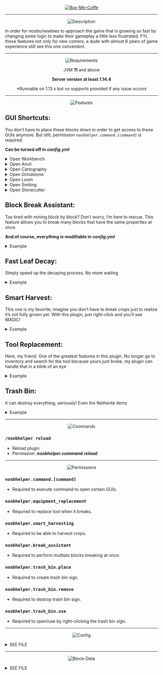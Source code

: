 <p align="center">
    <a href="https://paypal.me/TnKnightN">
      <img src="https://i.ibb.co/nrWwjZq/Buy-Me-Coffe.png" alt="Buy-Me-Coffe" border="0">
    </a>
</p>

---



<p align="center">
        <img src="https://i.ibb.co/B6FtmYr/Description.png" alt="Description" border="0">
</p>

<span>In order for noobs/newbies to approach the game that is growing so fast by changing some logic to make their gameplay a little less frustrated. FYI, these features not only for new comers, a dude with almost 8 years of game experience still see this one convenient.

---



<p align="center">
    <img src="https://i.ibb.co/Wkd1DYJ/Requirements.png" alt="Requirements" border="0">
</p>


<p align="center"> JVM <b>11</b> and above </p>


<p align="center"> <b>Server version at least 1.14.4 </b> </p>
<p align="center"> *Runnable on 1.13.x but no supports provided if any issue occurs </p>

---



<p align="center">
    <img src="https://i.ibb.co/GHFzSg5/Features.png" alt="Features" border="0">
</p>



## GUI Shortcuts:

You don’t have to place these blocks down in order to get access to these GUIs anymore. But still, permission `noobhelper.command.[command]` is required. 

**Can be turned off in *config.yml***

<details><summary> Open Workbench </summary>
   <img src="https://i.ibb.co/xMGkJMW/Workbench-Command.gif" alt="Workbench-Command" border="0">
</details>

<details><summary> Open Anvil </summary>
    <img src="https://i.ibb.co/R3pRmQq/Anvil-Command.gif" alt="Anvil-Command" border="0">
</details>

<details><summary> Open Cartography </summary>
    <img src="https://i.ibb.co/PNTX8Mn/Cartography-Command.gif" alt="Cartography-Command" border="0">
</details>

<details><summary> Open Grindstone </summary>
    <img src="https://i.ibb.co/5MWM431/Grindstone-Command.gif" alt="Grindstone-Command" border="0">
</details>

<details><summary> Open Loom </summary>
    <img src="https://i.ibb.co/mX9hpkH/Loom-Command.gif" alt="Loom-Command" border="0">
</details>

<details><summary> Open Smiting </summary>
    <img src="https://i.ibb.co/kQd6DKR/Smithing-Table-Command.gif" alt="Smithing-Table-Command" border="0">
</details>

<details><summary> Open Stonecutter </summary>
    <img src="https://i.ibb.co/nDd6wfp/Stonecutter-Command.gif" alt="Stonecutter-Command" border="0">
</details>





## Block Break Assistant:

Too tired with mining block by block? Don’t worry, I’m here to rescue. This feature allows you to break many blocks that have the same properties at once.

**And of course, everything is modifiable in *config.yml***

<details><summary> Example </summary>
    <img src="https://i.ibb.co/PG9WD43/Block-Break-Assistant.gif" alt="Block-Break-Assistant" border="0">
</details>





## Fast Leaf Decay:

Simply speed up the decaying process. No more waiting

<details><summary> Example </summary>
    <img src="https://i.ibb.co/2n99p0c/Faster-Leaf-Decay.gif" alt="Faster-Leaf-Decay" border="0">
</details>

 



## Smart Harvest:

This one is my favorite; imagine you don’t have to break crops just to realize it’s not fully grown yet. With this plugin, just right-click and you’ll see MAGIC!

<details><summary> Example </summary>
    <img src="https://i.ibb.co/b3K1PD3/Smart-Harvest.gif" alt="Smart-Harvest" border="0">
</details>

 



## Tool Replacement:

Here, my friend. One of the greatest features in this plugin. No longer go to inventory and search for the tool because yours just broke, my plugin can handle that in a blink of an eye

<details><summary> Example </summary>
  <img src="https://i.ibb.co/zJKSb3B/Tool-Replacement.gif" alt="Tool-Replacement" border="0">
</details>





## Trash Bin:

It can destroy everything, seriously! Even the Netherite items

<details><summary> Example </summary>
  <img src="https://i.ibb.co/jH38yk9/Trash-Bin.gif" alt="Trash-Bin" border="0">
</details>

---



<p align="center">
    <img src="https://i.ibb.co/98NHjRQ/Commands.png" alt="Commands" border="0">
</p>



### `/noobhelper reload`

- Reload plugin
- Permission: **_noobhelper.command.reload_**

---


<p align="center">
    <img src="https://i.ibb.co/F00Pmkh/Permissions.png" alt="Permissions" border="0">
</p>


### `noobhelper.command.[command]`
- Required to execute command to open certain GUIs.

### `noobhelper.equipment_replacement`
- Requried to replace tool when it breaks.

### `noobhelper.smart_harvesting`
- Required to be able to harvest crops.

### `noobhelper.break_assistant`
- Required to perform multiple blocks breaking at once.

### `noobhelper.trash_bin.place`
- Required to create trash bin sign.

### `noobhelper.trash_bin.remove`
- Required to destroy trash bin sign.

### `noobhelper.trash_bin.use`
- Required to open/use by right-clicking the trash bin sign.

---


<p align="center">
	<img src="https://i.ibb.co/pWqBqqJ/Config.png" alt="Config" border="0">
</p>
<details><summary> SEE FILE </summary>

```YML
version: 0.2

tool_replacement: true
smart_harvesting: true

# Permission to use commands: noobhelper.commmand.[command]
command_shortcuts:
  require_permission:
    anvil: true
    workbench: true
    #1.14 and above
    cartography: true
    grindstone: true
    loom: true
    stonecutter: true
    #1.16 and above
    smithing: true
    
    
break_assistant:
  enabled: true
  requirements: 
    sneaking: true
    # Permission: noobhelper.break_assistant
    permission: false
    survival_mode: true
  # This argument only be fulfilled only if player's food bar 
  # and item's durability can keep up
  max_block: 200
  food_consumption:
    enabled: true
    rate: 0.1
  apply_damage: true 
  
  
fast_leaf_decay:
  enabled: true
  # The higher the number, the longer the process.
  slowness: 1    
  add_effect: true


#Permission to use trash bin feature: noobhelper.trash_bin.use  
trash_bin:
  enabled: true
  title: "&4&lWARNING: &eAll items will be deleted!!!"
  message: "You've created a trash bin!"
  lines:
    - "&c&l[Trash Bin]"
    - ""
    - ""
    - "&aRight click to use"
    
    
#
#
#         GENERAL MESSAGES
#
#

reload: "&aAll files had been reloaded!"
player_reload: "%player% issued reload command!"
no_permission: "&cYou don't have permission %perm% to do this!"
```

</details>

---


<p align="center">
	<img src="https://i.ibb.co/4N0zFHK/Block-Data.png" alt="Block-Data" border="0">
</p>

<details><summary> SEE FILE </summary>

```YML
#
#  !WARNING! PLEASE DO NOT APPLY ANY CHANGES TO THIS FILE. 
#  
#  You are responsible for any potential issues happen to your
#  server if any modification is applied by human.
#
```

</details>